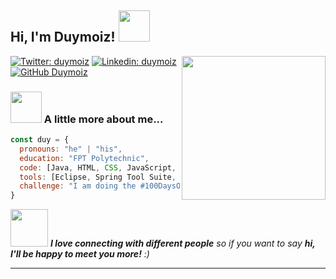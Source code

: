 <h2> Hi, I'm Duymoiz! <img src="https://media.giphy.com/media/mGcNjsfWAjY5AEZNw6/giphy.gif" width="50"></h2>
<img align='right' src="https://giphy.com/gifs/kroppa-stayhome-homeoffice-evdekal-J1QksVy2OTerDaO6Or" width="230">

[![Twitter: duymoiz](https://img.shields.io/twitter/follow/duymoiz?style=social)](https://twitter.com/duymoiz)
[![Linkedin: duymoiz](https://img.shields.io/badge/-duymoiz-blue?style=flat-square&logo=Linkedin&logoColor=white&link=https://www.linkedin.com/in/duymoiz/)](https://www.linkedin.com/in/duymoiz/)
[![GitHub Duymoiz](https://img.shields.io/github/followers/duymoiz?label=follow&style=social)](https://github.com/duymoiz)


### <img src="https://media.giphy.com/media/VgCDAzcKvsR6OM0uWg/giphy.gif" width="50"> A little more about me...  

```javascript
const duy = {
  pronouns: "he" | "his",
  education: "FPT Polytechnic",
  code: [Java, HTML, CSS, JavaScript, Jquery, Ajax],
  tools: [Eclipse, Spring Tool Suite, MySQL Workbench, SQL Server],
  challenge: "I am doing the #100DaysOfCode challenge focused on java"
}
```

<img src="https://media.giphy.com/media/LnQjpWaON8nhr21vNW/giphy.gif" width="60"> <em><b>I love connecting with different people</b> so if you want to say <b>hi, I'll be happy to meet you more!</b> :)</em>

---

